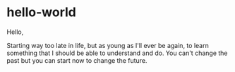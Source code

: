 # hello-world
Hello, 

Starting way too late in life, but as young as I'll ever be again, to learn something that I should be able to understand and do.  You can't change the past but you can start now to change the future.
